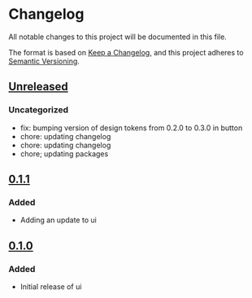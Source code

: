 # Changelog

All notable changes to this project will be documented in this file.

The format is based on [Keep a Changelog](https://keepachangelog.com/en/1.0.0/),
and this project adheres to [Semantic Versioning](https://semver.org/spec/v2.0.0.html).

## [Unreleased]

### Uncategorized

- fix: bumping version of design tokens from 0.2.0 to 0.3.0 in button
- chore: updating changelog
- chore: updating changelog
- chore; updating packages

## [0.1.1]

### Added

- Adding an update to ui

## [0.1.0]

### Added

- Initial release of ui

[Unreleased]: https://github.com/georgewrmarshall/monorepo-synchronized-test/compare/@georgewrmarshall/ui-test@0.1.1...HEAD
[0.1.1]: https://github.com/georgewrmarshall/monorepo-synchronized-test/compare/@georgewrmarshall/ui-test@0.1.0...@georgewrmarshall/ui-test@0.1.1
[0.1.0]: https://github.com/georgewrmarshall/monorepo-synchronized-test/releases/tag/@georgewrmarshall/ui-test@0.1.0
